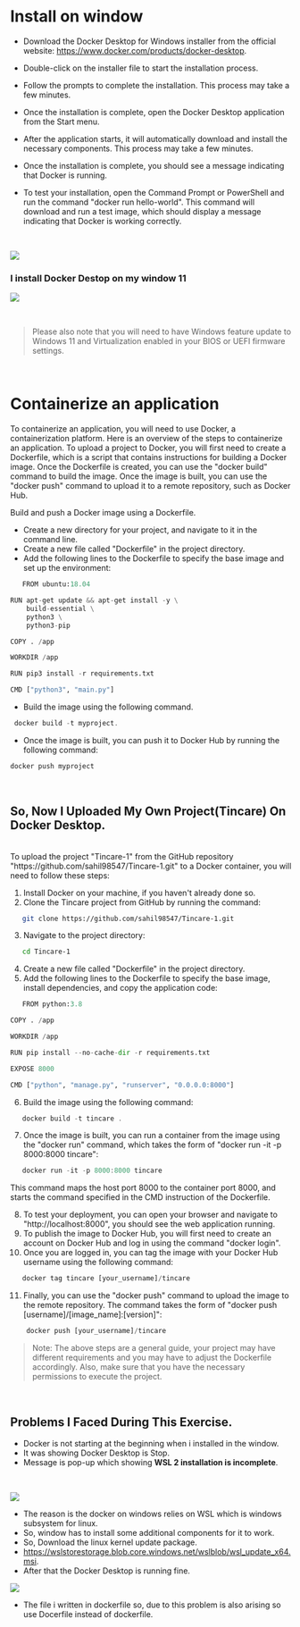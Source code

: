 # Install on window
* Download the Docker Desktop for Windows installer from the official website: https://www.docker.com/products/docker-desktop.
* Double-click on the installer file to start the installation process.

* Follow the prompts to complete the installation. This process may take a few minutes.

* Once the installation is complete, open the Docker Desktop application from the Start menu.
* After the application starts, it will automatically download and install the necessary components. This process may take a few minutes.
* Once the installation is complete, you should see a message indicating that Docker is running.

* To test your installation, open the Command Prompt or PowerShell and run the command "docker run hello-world". This command will download and run a test image, which should display a message indicating that Docker is working correctly.


<br>

<!-- Images -->
![](hello.png)
<br>

###  I install Docker Destop on my window 11 
![](image-1.png)

<br>


<!-- Blockquote -->
> Please also note that you will need to have Windows feature update to Windows 11 and Virtualization enabled in your BIOS or UEFI firmware settings.

<br>

# Containerize an application
To containerize an application, you will need to use Docker, a containerization platform. Here is an overview of the steps to containerize an application.
To upload a project to Docker, you will first need to create a Dockerfile, which is a script that contains instructions for building a Docker image. Once the Dockerfile is created, you can use the "docker build" command to build the image. Once the image is built, you can use the "docker push" command to upload it to a remote repository, such as Docker Hub.

Build and push a Docker image using a Dockerfile.

* Create a new directory for your project, and navigate to it in the command line.
* Create a new file called "Dockerfile" in the project directory.
* Add the following lines to the Dockerfile to specify the base image and set up the environment:   


<!-- Code Blocks -->

```python
   FROM ubuntu:18.04

RUN apt-get update && apt-get install -y \
    build-essential \
    python3 \
    python3-pip

COPY . /app

WORKDIR /app

RUN pip3 install -r requirements.txt

CMD ["python3", "main.py"]

```

* Build the image using the following command.

``` javascript
 docker build -t myproject.
```

* Once the image is built, you can push it to Docker Hub by running the following command:

``` python 
docker push myproject
```

<br>

## So, Now I Uploaded My Own Project(Tincare) On Docker Desktop.

<br>
To upload the project "Tincare-1" from the GitHub repository "https://github.com/sahil98547/Tincare-1.git" to a Docker container, you will need to follow these steps:

1. Install Docker on your machine, if you haven't already done so.
2. Clone the Tincare project from GitHub by running the command:

```bash
   git clone https://github.com/sahil98547/Tincare-1.git
```
3. Navigate to the project directory:
```bash
   cd Tincare-1
```

4. Create a new file called "Dockerfile" in the project directory.
5. Add the following lines to the Dockerfile to specify the base image, install dependencies, and copy the application code:

```python
   FROM python:3.8

COPY . /app

WORKDIR /app

RUN pip install --no-cache-dir -r requirements.txt

EXPOSE 8000

CMD ["python", "manage.py", "runserver", "0.0.0.0:8000"]

```

6. Build the image using the following command:

```javascript
   docker build -t tincare .
```

7. Once the image is built, you can run a container from the image using the "docker run" command, which takes the form of "docker run -it -p 8000:8000 tincare":

```Javascript
   docker run -it -p 8000:8000 tincare
```

This command maps the host port 8000 to the container port 8000, and starts the command specified in the CMD instruction of the Dockerfile.

8. To test your deployment, you can open your browser and navigate to "http://localhost:8000", you should see the web application running.
9. To publish the image to Docker Hub, you will first need to create an account on Docker Hub and log in using the command "docker login".
10. Once you are logged in, you can tag the image with your Docker Hub username using the following command:

```javascript
   docker tag tincare [your_username]/tincare
```

11. Finally, you can use the "docker push" command to upload the image to the remote repository. The command takes the form of "docker push [username]/[image_name]:[version]":
```javascript
    docker push [your_username]/tincare
```

>Note: The above steps are a general guide, your project may have different requirements and you may have to adjust the Dockerfile accordingly. Also, make sure that you have the necessary permissions to execute the project.


<br>

## Problems I Faced During This Exercise.
* Docker is not starting at the beginning when i installed in the window.
* It was showing Docker Desktop is Stop.
* Message is pop-up which showing **WSL 2 installation is incomplete**.
<br>

![](image-2.png)

* The reason is the docker on windows relies on WSL which is windows subsystem for linux.
* So, window has to install some additional components for it to work.
* So, Download the linux kernel update package.
* https://wslstorestorage.blob.core.windows.net/wslblob/wsl_update_x64.msi.
* After that the Docker Desktop is running fine.

![](image-1.png)

* The file i written in dockerfile so, due to this problem is also arising so use Docerfile instead of dockerfile.
